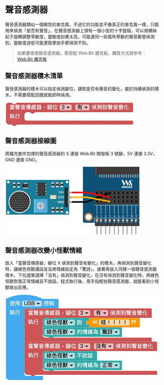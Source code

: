 # 聲音感測器

聲音感測器類似一個微型的麥克風，不過它的功能並不像真正的麥克風一樣，只能用來偵測「是否有聲音」，在聲音感測器上頭有一個小型的十字旋鈕，可以用螺絲起子旋轉調整零敏度，靈敏度如果太高，可能連同一些風吹草動的聲音都會偵測到，靈敏度過低可能連鼓掌拍手都偵測不到。

> 如果要使用聲音感測器，需搭配 Web:Bit 擴充板，購買方式請參考：[Web:Bit 擴充板](https://store.webduino.io/products/webbit-extension-board?utm_source=webbit&utm_medium=article#_blank)

## 聲音感測器積木清單

聲音感測器的積木可以指定偵測腳位，讀取是否有聲音的變化，屬於持續偵測的積木，不需要搭配迴圈就能即時偵測。

![聲音感測器](../../../../media/zh-tw/education/extension-full-package/sound-01.jpg)

## 聲音感測器接線圖

將擴充套件包裡的聲音感測器的 S 連接 Web:Bit 開發板 3 號腳，5V 連接 3.3V，GND 連接 GND。

![聲音感測器](../../../../media/zh-tw/education/extension-full-package/sound-02.jpg)

## 聲音感測器改變小怪獸情緒

放入「當聲音傳感器，腳位 X 偵測到聲音有變化」的積木，再偵測到聲音變化時，讓綠色怪獸講話並且將情緒設定為「驚訝」，接著再放入同樣一個聲音感測器積木，下拉選單選擇「沒有」偵測到聲音變化，在沒有偵測到聲音變化時，將綠色怪獸恢復正常情緒且不說話，程式執行後，用手指輕拍聲音感測器，就能看到小怪獸做出反應。

![聲音感測器](../../../../media/zh-tw/education/extension-full-package/sound-03.jpg)

